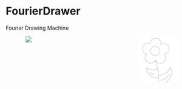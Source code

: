 # FourierDrawer
Fourier Drawing Machine

<div style="display: flex; justify-content: center;">
    <img src="images/output.gif" width="300">
    <img src="images/image1.jpg" width="100">

</div>
